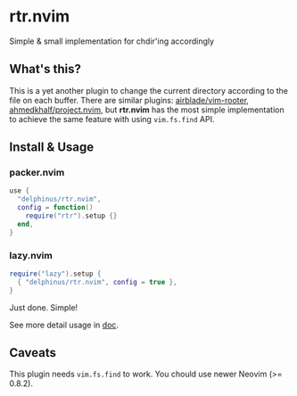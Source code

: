 # rtr.nvim

Simple & small implementation for chdir'ing accordingly

## What's this?

This is a yet another plugin to change the current directory according to the file on each buffer. There are similar plugins: [airblade/vim-rooter][], [ahmedkhalf/project.nvim][], but **rtr.nvim** has the most simple implementation to achieve the same feature with using `vim.fs.find` API.

[airblade/vim-rooter]: https://github.com/airblade/vim-rooter
[ahmedkhalf/project.nvim]: https://github.com/ahmedkhalf/project.nvim

## Install & Usage

### packer.nvim

```lua
use {
  "delphinus/rtr.nvim",
  config = function()
    require("rtr").setup {}
  end,
}
```

### lazy.nvim

```lua
require("lazy").setup {
  { "delphinus/rtr.nvim", config = true },
}
```

Just done. Simple!

See more detail usage in [doc](doc/rtr.txt).

## Caveats

This plugin needs `vim.fs.find` to work. You chould use newer Neovim (>= 0.8.2).
